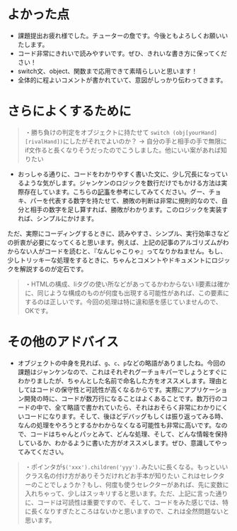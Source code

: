 # よかった点
- 課題提出お疲れ様でした。チューターの詹です。今後ともよろしくお願いいたします。
- コード非常にきれいで読みやすいです。ぜひ、きれいな書き方に保ってください！
- switch文、object、関数まで応用できて素晴らしいと思います！
- 全体的に程よいコメントが書かれていて、意図がしっかり伝わってきます。

# さらによくするために
> ・勝ち負けの判定をオブジェクトに持たせて `switch (obj[yourHand][rivalHand])`にしたがそれでよいのか？
> → 自分の手と相手の手で無限にif文作ると長くなりそうだったのでこうしました。他にいい案があれば知りたい
- おっしゃる通りに、コードをわかりやすく書いた文に、少し冗長になっているような気がします。ジャンケンのロジックを数行だけでもかける方法は実際存在しています。こちらの[記事](https://qiita.com/mpyw/items/3ffaac0f1b4a7713c869)を参考にしてみてください。グー、チョキ、パーを代表する数字を持たせて、勝敗の判断は非常に規則的なので、自分と相手の数字を足し算すれば、勝敗がわかります。このロジックを実装すれば、シンプルにかけます。

ただ、実際にコーディングするときに、読みやすさ、シンプル、実行効率さなどの折衷が必要になってくると思います。例えば、上記の記事のアルゴリズムがわからない人がコードを読むと、『なんじゃこりゃ』ってなりかねません。もし、少しトリッキーな処理をするときに、ちゃんとコメントやドキュメントにロジックを解説するのが定石です。

> ・HTMLの構成、liタグの使い所などがあってるかわからない
li要素は確かに、同じような構成のものが何度も出現する可能性があれば、この要素にするのは正しいです。今回の処理は特に違和感を感じていませんので、OKです。

# その他のアドバイス
- オブジェクトの中身を見れば、`g`、`c`、`p`などの略語がありましたね。今回の課題はジャンケンなので、これはそれぞれグーチョキパーでしょうとすぐにわかりましたが、ちゃんとした名前で命名した方をオススメします。理由としてはコードの保守性と可読性が高くなるからです。実際にアプリケーション開発の時に、コードが数万行になることはよくあることです。数万行のコードの中で、全て略語で書かれていたら、それはおそらく非常にわかりにくいコードになります。そして、後ほどデバッグもしくは振り返ってみる時、なんの処理をやろうとするかわからなくなる可能性も非常に高いです。なので、コードはちゃんとパッとみて、どんな処理、そして、どんな情報を保持しているか、わかるように書いた方がオススメします。ぜひ、意識してやってみてください。


>・ポインタが`$('xxx').children('yyy').`みたいに長くなる。もっといいクラス名の付け方がありそうだけれどお手本が知りたい
これはセレクターのことでしょうか？もし、何度も使うセレクターがあれば、先に変数に入れちゃって、少しはスッキリすると思います。ただ、上記に言った通りに、コードは可読性は重要ですので、そして、コードをみた感じでは、特に長くなりすぎたところはないかと思いますので、これは全然問題ないと思います。
